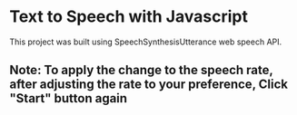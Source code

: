 # Text to Speech with Javascript

This project was built using SpeechSynthesisUtterance web speech API.

## Note: To apply the change to the speech rate, after adjusting the rate to your preference, Click "Start" button again
